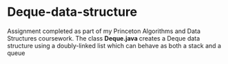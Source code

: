 # Deque-data-structure
Assignment completed as part of my Princeton Algorithms and Data Structures coursework. The class <b> Deque.java </b> creates a Deque data structure using a doubly-linked list which can behave as both a stack and a queue 
